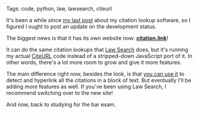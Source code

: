 Tags: code, python, law, lawsearch, citeurl

It's been a while since [my last post](../../02/25/law-search-supports-state-laws-now) about my citation lookup software, so I figured I ought to post an update on the development status.

The biggest news is that it has its own website now: **[citation.link](https://www.citation.link)**!

It can do the same citation lookups that [Law Search](../../../lawsearch) does, but it's running my actual [CiteURL](../../../citeurl) code instead of a stripped-down JavaScript port of it. In other words, there's a lot more room to grow and give it more features.

The main difference right now, besides the look, is that [you can use it](https://www.citation.link/parser) to detect and hyperlink all the citations in a block of text. But eventually I'll be adding more features as well. If you've been using Law Search, I recommend switching over to the new site!

And now, back to studying for the bar exam.